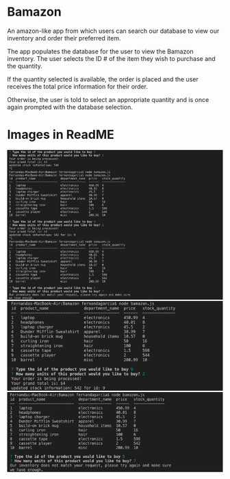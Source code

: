 # Bamazon

An amazon-like app from which users can search our database to view our inventory and order their preferred item. 

The app populates the database for the user to view the Bamazon inventory. The user selects the ID # of the item they wish to purchase and the quantity. 

If the quantity selected is available, the order is placed and the user receives the total price information for their order. 

Otherwise, the user is told to select an appropriate quantity and is once again prompted with the database selection. 


# Images in ReadME

![](images/All.jpg)
![](images/correctQuantity.jpg)
![](images/notEnough.jpg)

      
